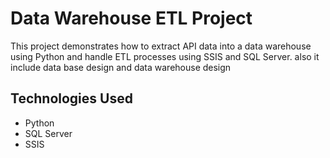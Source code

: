
# Data Warehouse ETL Project

This project demonstrates how to extract API data into a data warehouse using Python and handle ETL processes using SSIS and SQL Server.
also it include data base design and data warehouse design
## Technologies Used
- Python
- SQL Server
- SSIS
